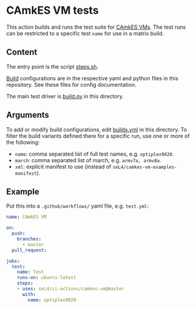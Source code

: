 <!--
     Copyright 2021, Proofcraft Pty Ltd

     SPDX-License-Identifier: CC-BY-SA-4.0
-->

# CAmkES VM tests

This action builds and runs the test suite for [CAmkES VMs]. The test runs can
be restricted to a specific test `name` for use in a matrix build.

[CAmkES VMs]: https://github.com/seL4/camkes-vm-examples

## Content

The entry point is the script [steps.sh].

[Build] configurations are in the respective yaml and python files in this
repository. See these files for config documentation.

The main test driver is [build.py] in this directory.

[steps.sh]: ./steps.sh
[build.py]: ./build.py
[Build]: builds.yml

## Arguments

To add or modify build configurations, edit [builds.yml][Build] in this
directory. To filter the build variants defined there for a specific run,
use one or more of the following:

- `name`: comma separated list of full test names, e.g. `optiplex9020`.
- `march`: comma separated list of march, e.g. `armv7a, armv8a`.
- `xml`: explicit manifest to use (instead of `seL4/camkes-vm-examples-manifest`).

## Example

Put this into a `.github/workflows/` yaml file, e.g. `test.yml`:

```yaml
name: CAmkES VM

on:
  push:
    branches:
      - master
  pull_request:

jobs:
  test:
    name: Test
    runs-on: ubuntu-latest
    steps:
    - uses: seL4/ci-actions/camkes-vm@master
      with:
        name: optiplex9020
```
